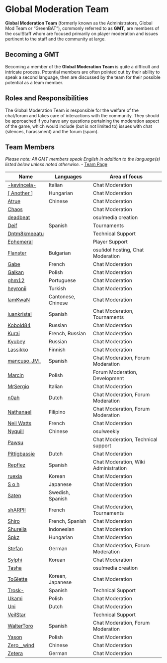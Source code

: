Global Moderation Team
=========================

**Global Moderation Team** (formerly known as the Administrators, Global Mod Team or “GreenBAT”), commonly referred to as **GMT**, are members of the osu!Staff whom are focused primarily on player moderation and issues pertinent to the staff and the community at large.

Becoming a GMT
--------------

Becoming a member of the **Global Moderation Team** is quite a difficult and intricate process. Potential members are often pointed out by their ability to speak a second language, then are discussed by the team for their possible potential as a team member.

Roles and Responsibilities
--------------------------

The Global Moderation Team is responsible for the welfare of the chat/forum and takes care of interactions with the community. They should be approached if you have any questions pertaining the moderation aspect of the game, which would include (but is not limited to) issues with chat (silences, harassment) and the forum (spam).

Team Members
------------

*Please note: All GMT members speak English in addition to the language(s) listed below unless noted otherwise.* - [Team Page](https://osu.ppy.sh/g/4)

| Name | Languages | Area of focus |
| ---- | --------- | ------------- |
| [-kevincela-](https://osu.ppy.sh/u/266596) | Italian | Chat Moderation |
| [[ Another ]](https://osu.ppy.sh/u/3416573) | Hungarian | Chat Moderation |
| [Atrue](https://osu.ppy.sh/u/1758523) | Chinese | Chat Moderation |
| [Chaos](https://osu.ppy.sh/u/2628870) | | Chat Moderation |
| [deadbeat](https://osu.ppy.sh/u/128370) | | osu!media creation |
| [Deif](https://osu.ppy.sh/u/318565) | Spanish | Tournaments |
| [Dntm8kmeeatu](https://osu.ppy.sh/u/5428812) | | Technical Support |
| [Ephemeral](https://osu.ppy.sh/u/102335) | | Player Support |
| [Flanster](https://osu.ppy.sh/u/447818) | Bulgarian | osu!idol hosting, Chat Moderation |
| [Gabe](https://osu.ppy.sh/u/654108) | French | Chat Moderation |
| [Galkan](https://osu.ppy.sh/u/169570) | Polish | Chat Moderation |
| [ghm12](https://osu.ppy.sh/u/2594229) | Portuguese | Chat Moderation |
| [heyronii](https://osu.ppy.sh/u/5642779) | Turkish | Chat Moderation |
| [IamKwaN](https://osu.ppy.sh/u/1856463) | Cantonese, Chinese | Chat Moderation |
| [juankristal](https://osu.ppy.sh/u/443656) | Spanish | Chat Moderation, Tournaments |
| [Kobold84](https://osu.ppy.sh/u/3227533) | Russian | Chat Moderation |
| [Kurai](https://osu.ppy.sh/u/77089) | French, Russian | Chat Moderation |
| [Kyubey](https://osu.ppy.sh/u/2195646) | Russian | Chat Moderation |
| [Lassikko](https://osu.ppy.sh/u/7253731) | Finnish | Chat Moderation |
| [mancuso_JM_](https://osu.ppy.sh/u/521568) | Spanish | Chat Moderation, Forum Moderation |
| [Marcin](https://osu.ppy.sh/u/722665) | Polish | Forum Moderation, Development |
| [MrSergio](https://osu.ppy.sh/u/2581696) | Italian | Chat Moderation |
| [n0ah](https://osu.ppy.sh/u/3086393) | Dutch | Chat Moderation, Forum Moderation |
| [Nathanael](https://osu.ppy.sh/u/2295078) | Filipino | Chat Moderation, Forum Moderation |
| [Neil Watts](https://osu.ppy.sh/u/3048059) | French | Chat Moderation |
| [Nyquill](https://osu.ppy.sh/u/682935) | Chinese | osu!weekly |
| [Pawsu](https://osu.ppy.sh/u/2371454) |  | Chat Moderation, Technical support |
| [Pittigbassje](https://osu.ppy.sh/u/2167433) | Dutch | Chat Moderation |
| [Repflez](https://osu.ppy.sh/u/201392) | Spanish | Chat Moderation, Wiki Administration |
| [ruexia](https://osu.ppy.sh/u/385069) | Korean | Chat Moderation |
| [S o h](https://osu.ppy.sh/u/2234772) | Japanese | Chat Moderation |
| [Saten](https://osu.ppy.sh/u/444506) | Swedish, Spanish | Chat Moderation |
| [shARPII](https://osu.ppy.sh/u/776257) | French | Chat Moderation, Tournaments |
| [Shiro](https://osu.ppy.sh/u/113005) | French, Spanish | Chat Moderation |
| [Shurelia](https://osu.ppy.sh/u/3807986) | Indonesian | Chat Moderation |
| [Spkz](https://osu.ppy.sh/u/2964029) | Hungarian | Chat Moderation |
| [Stefan](https://osu.ppy.sh/u/626907) | German | Chat Moderation, Forum Moderation |
| [Sylphi](https://osu.ppy.sh/u/1399551) | Korean | Chat Moderation |
| [Tasha](https://osu.ppy.sh/u/1031958) | | osu!media creation |
| [ToGlette](https://osu.ppy.sh/u/1076236)| Korean, Japanese | Chat Moderation |
| [Trosk-](https://osu.ppy.sh/u/3469385) | Spanish | Technical Support |
| [Ukami](https://osu.ppy.sh/u/820865) | Polish | Chat Moderation |
| [Uni](https://osu.ppy.sh/u/617106) | Dutch | Chat Moderation |
| [VeilStar](https://osu.ppy.sh/u/4255720) | | Technical Support |
| [WalterToro](https://osu.ppy.sh/u/5281416) | Spanish | Chat Moderation, Forum Moderation |
| [Yason](https://osu.ppy.sh/u/2574392) | Polish | Chat Moderation |
| [Zero__wind](https://osu.ppy.sh/u/1822830) | Chinese | Chat Moderation |
| [Zetera](https://osu.ppy.sh/u/587737) | German | Chat Moderation |

